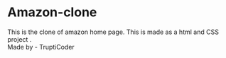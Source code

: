 # Amazon-clone
This is the clone of amazon home page. This is made as a html and CSS project .
<br>
Made by - TruptiCoder